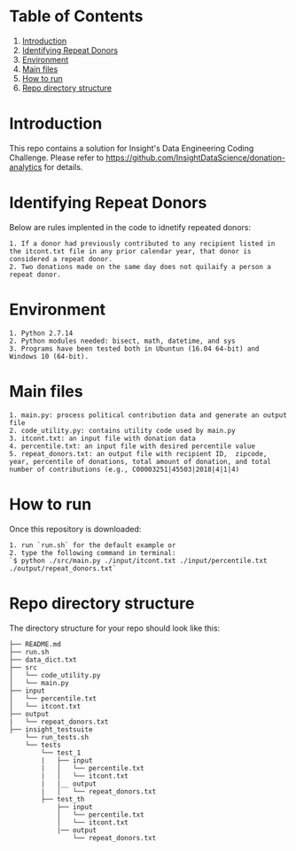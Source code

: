 # Table of Contents
1. [Introduction](README.md#introduction)
2. [Identifying Repeat Donors](README.md#identifying-repeat-donors)
3. [Environment](README.md#environment)
4. [Main files](README.md#main-files)
5. [How to run](README.md#how-to-run)
6. [Repo directory structure](README.md#repo-directory-structure)


# Introduction
This repo contains a solution for Insight's Data Engineering Coding Challenge. Please refer to https://github.com/InsightDataScience/donation-analytics for details.

# Identifying Repeat Donors
Below are rules implented in the code to idnetify repeated donors:

    1. If a donor had previously contributed to any recipient listed in the itcont.txt file in any prior calendar year, that donor is considered a repeat donor. 
    2. Two donations made on the same day does not quilaify a person a repeat donor.

# Environment
    1. Python 2.7.14
    2. Python modules needed: bisect, math, datetime, and sys
    3. Programs have been tested both in Ubuntun (16.04 64-bit) and Windows 10 (64-bit).

# Main files
    1. main.py: process political contribution data and generate an output file
    2. code_utility.py: contains utility code used by main.py
    3. itcont.txt: an input file with donation data
    4. percentile.txt: an input file with desired percentile value
    5. repeat_donors.txt: an output file with recipient ID,  zipcode, year, percentile of donations, total amount of donation, and total number of contributions (e.g., C00003251|45503|2018|4|1|4)

# How to run
  Once this repository is downloaded:

    1. run `run.sh` for the default example or 
    2. type the following command in terminal:
    `$ python ./src/main.py ./input/itcont.txt ./input/percentile.txt ./output/repeat_donors.txt`


# Repo directory structure

The directory structure for your repo should look like this:

    ├── README.md 
    ├── run.sh
    ├── data_dict.txt
    ├── src
    │   └── code_utility.py
    │   └── main.py
    ├── input
    │   └── percentile.txt
    │   └── itcont.txt
    ├── output
    |   └── repeat_donors.txt
    ├── insight_testsuite
        └── run_tests.sh
        └── tests
            └── test_1
            |   ├── input
            |   │   └── percentile.txt
            |   │   └── itcont.txt
            |   |__ output
            |   │   └── repeat_donors.txt
            ├── test_th
                ├── input
                │   └── percentile.txt
                │   └── itcont.txt
                |── output
                    └── repeat_donors.txt
